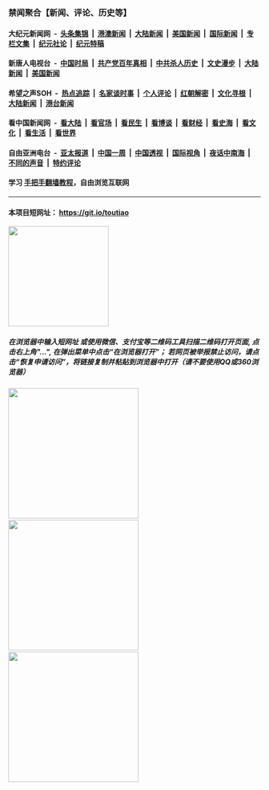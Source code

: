 ### 禁闻聚合【新闻、评论、历史等】

#### 大纪元新闻网 &nbsp;-&nbsp; [头条集锦](indexes/E头条集锦.md?t=02092122) &nbsp;|&nbsp; [港澳新闻](indexes/E港澳新闻.md?t=02092122)  &nbsp;|&nbsp; [大陆新闻](indexes/E大陆新闻.md?t=02092122) &nbsp;|&nbsp; [美国新闻](indexes/E美国新闻.md?t=02092122) &nbsp;|&nbsp; [国际新闻](indexes/E国际新闻.md?t=02092122) &nbsp;|&nbsp; [专栏文集](indexes/E专栏文集.md?t=02092122) &nbsp;|&nbsp; [纪元社论](indexes/E纪元社论.md?t=02092122) &nbsp;|&nbsp; [纪元特稿](indexes/E纪元特稿.md?t=02092122) 

#### 新唐人电视台 &nbsp;-&nbsp; [中国时局](indexes/N中国时局.md?t=02092122) &nbsp;|&nbsp; [共产党百年真相](indexes/N共产党百年真相.md?t=02092122) &nbsp;|&nbsp; [中共杀人历史](indexes/N中共杀人历史.md?t=02092122) &nbsp;|&nbsp; [文史漫步](indexes/N文史漫步.md?t=02092122) &nbsp;|&nbsp; [大陆新闻](indexes/N大陆新闻.md?t=02092122) &nbsp;|&nbsp; [美国新闻](indexes/N美国新闻.md?t=02092122)

#### 希望之声SOH &nbsp;-&nbsp; [热点追踪](indexes/H热点追踪.md?t=02092122) &nbsp;|&nbsp; [名家谈时事](indexes/H名家谈时事.md?t=02092122) &nbsp;|&nbsp; [个人评论](indexes/H个人评论.md?t=02092122)  &nbsp;|&nbsp; [红朝解密](indexes/H红朝解密.md?t=02092122) &nbsp;|&nbsp; [文化寻根](indexes/H文化寻根.md?t=02092122) &nbsp;|&nbsp; [大陆新闻](indexes/H大陆新闻.md?t=02092122) &nbsp;|&nbsp; [港台新闻](indexes/H港台新闻.md?t=02092122)

#### 看中国新闻网 &nbsp;-&nbsp; [看大陆](indexes/S看大陆.md?t=02092122) &nbsp;|&nbsp; [看官场](indexes/S看官场.md?t=02092122) &nbsp;|&nbsp; [看民生](indexes/S看民生.md?t=02092122)  &nbsp;|&nbsp; [看博谈](indexes/S看博谈.md?t=02092122) &nbsp;|&nbsp; [看财经](indexes/S看财经.md?t=02092122) &nbsp;|&nbsp; [看史海](indexes/S看史海.md?t=02092122) &nbsp;|&nbsp; [看文化](indexes/S看文化.md?t=02092122) &nbsp;|&nbsp; [看生活](indexes/S看生活.md?t=02092122) &nbsp;|&nbsp; [看世界](indexes/S看世界.md?t=02092122)

#### 自由亚洲电台 &nbsp;-&nbsp; [亚太报道](indexes/R亚太报道.md?t=02092122) &nbsp;|&nbsp; [中国一周](indexes/R中国一周.md?t=02092122) &nbsp;|&nbsp; [中国透视](indexes/R中国透视.md?t=02092122)  &nbsp;|&nbsp; [国际视角](indexes/R国际视角.md?t=02092122) &nbsp;|&nbsp; [夜话中南海](indexes/R夜话中南海.md?t=02092122) &nbsp;|&nbsp; [不同的声音](indexes/R不同的声音.md?t=02092122) &nbsp;|&nbsp; [特约评论](indexes/R特约评论.md?t=02092122)

#### 学习 [手把手翻墙教程](https://github.com/gfw-breaker/guides/wiki)，自由浏览互联网

----

#### 本项目短网址： https://git.io/toutiao
<img src="https://raw.githubusercontent.com/gfw-breaker/banned-news/master/scripts/img/qr.png" width="200px"/>  

##### 在浏览器中输入短网址 或使用微信、支付宝等二维码工具扫描二维码打开页面, 点击右上角"...", 在弹出菜单中点击“在浏览器打开”； 若网页被举报禁止访问，请点击“恢复申请访问”，将链接复制并粘贴到浏览器中打开（请不要使用QQ或360浏览器）

<img src="https://raw.githubusercontent.com/gfw-breaker/banned-news/master/scripts/img/1.png" width="260px"/> &nbsp; <img src="https://raw.githubusercontent.com/gfw-breaker/banned-news/master/scripts/img/2.png" width="260px"/> &nbsp; <img src="https://raw.githubusercontent.com/gfw-breaker/banned-news/master/scripts/img/3.png" width="260px"/>

